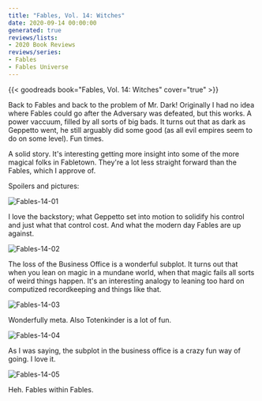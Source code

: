 ```yaml
---
title: "Fables, Vol. 14: Witches"
date: 2020-09-14 00:00:00
generated: true
reviews/lists:
- 2020 Book Reviews
reviews/series:
- Fables
- Fables Universe
---
```

{{< goodreads book="Fables, Vol. 14: Witches" cover="true" >}}

Back to Fables and back to the problem of Mr. Dark! Originally I had no idea where Fables could go after the Adversary was defeated, but this works. A power vaccuum, filled by all sorts of big bads. It turns out that as dark as Geppetto went, he still arguably did some good (as all evil empires seem to do on some level). Fun times.  

A solid story. It's interesting getting more insight into some of the more magical folks in Fabletown. They're a lot less straight forward than the Fables, which I approve of.  

<!--more-->

Spoilers and pictures:  

![Fables-14-01](/embeds/books/attachments/fables-14-01.jpg)  

I love the backstory; what Geppetto set into motion to solidify his control and just what that control cost. And what the modern day Fables are up against.  

![Fables-14-02](/embeds/books/attachments/fables-14-02.jpg)  

The loss of the Business Office is a wonderful subplot. It turns out that when you lean on magic in a mundane world, when that magic fails all sorts of weird things happen. It's an interesting analogy to leaning too hard on computized recordkeeping and things like that.  

![Fables-14-03](/embeds/books/attachments/fables-14-03.jpg)  

Wonderfully meta. Also Totenkinder is a lot of fun.  

![Fables-14-04](/embeds/books/attachments/fables-14-04.jpg)  

As I was saying, the subplot in the business office is a crazy fun way of going. I love it.  

![Fables-14-05](/embeds/books/attachments/fables-14-05.jpg)  

Heh. Fables within Fables.


